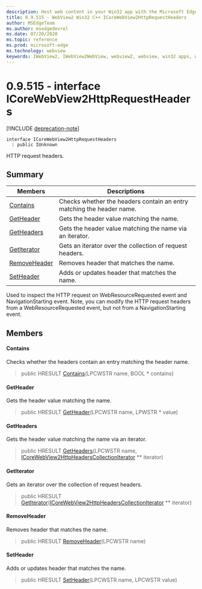 ```yaml
---
description: Host web content in your Win32 app with the Microsoft Edge WebView2 control
title: 0.9.515 - WebView2 Win32 C++ ICoreWebView2HttpRequestHeaders
author: MSEdgeTeam
ms.author: msedgedevrel
ms.date: 07/20/2020
ms.topic: reference
ms.prod: microsoft-edge
ms.technology: webview
keywords: IWebView2, IWebView2WebView, webview2, webview, win32 apps, win32, edge, ICoreWebView2, ICoreWebView2Controller, browser control, edge html
---
```


# 0.9.515 - interface ICoreWebView2HttpRequestHeaders 

[!INCLUDE [deprecation-note](../../includes/deprecation-note.md)]

```
interface ICoreWebView2HttpRequestHeaders
  : public IUnknown
```

HTTP request headers.

## Summary

 Members                        | Descriptions
--------------------------------|---------------------------------------------
[Contains](#contains) | Checks whether the headers contain an entry matching the header name.
[GetHeader](#getheader) | Gets the header value matching the name.
[GetHeaders](#getheaders) | Gets the header value matching the name via an iterator.
[GetIterator](#getiterator) | Gets an iterator over the collection of request headers.
[RemoveHeader](#removeheader) | Removes header that matches the name.
[SetHeader](#setheader) | Adds or updates header that matches the name.

Used to inspect the HTTP request on WebResourceRequested event and NavigationStarting event. Note, you can modify the HTTP request headers from a WebResourceRequested event, but not from a NavigationStarting event.

## Members

#### Contains 

Checks whether the headers contain an entry matching the header name.

> public HRESULT [Contains](#contains)(LPCWSTR name, BOOL * contains)

#### GetHeader 

Gets the header value matching the name.

> public HRESULT [GetHeader](#getheader)(LPCWSTR name, LPWSTR * value)

#### GetHeaders 

Gets the header value matching the name via an iterator.

> public HRESULT [GetHeaders](#getheaders)(LPCWSTR name, [ICoreWebView2HttpHeadersCollectionIterator](icorewebview2httpheaderscollectioniterator.md) ** iterator)

#### GetIterator 

Gets an iterator over the collection of request headers.

> public HRESULT [GetIterator](#getiterator)([ICoreWebView2HttpHeadersCollectionIterator](icorewebview2httpheaderscollectioniterator.md) ** iterator)

#### RemoveHeader 

Removes header that matches the name.

> public HRESULT [RemoveHeader](#removeheader)(LPCWSTR name)

#### SetHeader 

Adds or updates header that matches the name.

> public HRESULT [SetHeader](#setheader)(LPCWSTR name, LPCWSTR value)

